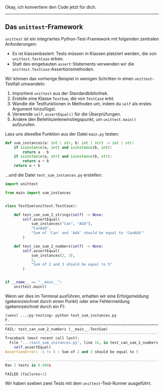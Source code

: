 Okay, ich konvertiere den Code jetzt für dich.

-----

## Das `unittest`-Framework

`unittest` ist ein integriertes Python-Test-Framework mit folgenden zentralen Anforderungen:

  - Es ist klassenbasiert: Tests müssen in Klassen platziert werden, die von `unittest.TestCase` erben.
  - Statt des eingebauten `assert`-Statements verwenden wir die `unittest.TestCase`-Assertionsmethoden.

Wir können das vorherige Beispiel in wenigen Schritten in einen `unittest`-Testfall umwandeln:

1.  Importiere `unittest` aus der Standardbibliothek.
2.  Erstelle eine Klasse `TestSum`, die von `TestCase` erbt.
3.  Wandle die Testfunktionen in Methoden um, indem du `self` als erstes Argument hinzufügst.
4.  Verwende `self.assertEqual()` für die Überprüfungen.
5.  Ändere den Befehlszeileneinstiegspunkt, um `unittest.main()` aufzurufen.

Lass uns dieselbe Funktion aus der Datei `main.py` testen:

```python
def sum_instances(a: int | str, b: int | str) -> int | str:
    if isinstance(a, int) and isinstance(b, int):
        return a - b
    if isinstance(a, str) and isinstance(b, str):
        return a + b
    return a + b
```

…und die Datei `test_sum_instances.py` erstellen:

```python
import unittest

from main import sum_instances


class TestSum(unittest.TestCase):

    def test_can_sum_2_strings(self) -> None:
        self.assertEqual(
            sum_instances("Can", "Add"),
            "CanAdd",
            "Sum of 'Can' and 'Add' should be equal to 'CanAdd'"
        )

    def test_can_sum_2_numbers(self) -> None:
        self.assertEqual(
            sum_instances(2, 3),
            5,
            "Sum of 2 and 3 should be equal to 5"
        )


if __name__ == "__main__":
    unittest.main()
```

Wenn wir dies im Terminal ausführen, erhalten wir eine Erfolgsmeldung (gekennzeichnet durch einen Punkt) oder eine Fehlermeldung (gekennzeichnet durch ein F):

```python
(venv) .../py-testing> python test_sum_instances.py
F.
======================================================================
FAIL: test_can_sum_2_numbers (__main__.TestSum)
----------------------------------------------------------------------
Traceback (most recent call last):
  File "...\test_sum_instances.py", line 16, in test_can_sum_2_numbers
    self.assertEqual(
AssertionError: -1 != 5 : Sum of 2 and 3 should be equal to 5

----------------------------------------------------------------------
Ran 2 tests in 0.000s

FAILED (failures=1)
```

Wir haben soeben zwei Tests mit dem `unittest`-Test-Runner ausgeführt.